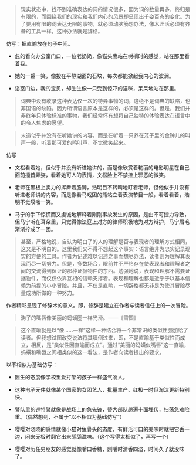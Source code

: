 
>现实状态中，找不到准确表达的词的情况很多，因为词的数量再多，终归是有限的，而围绕我们的现实和我们内心的风景却呈现出千姿百态的变化。为了要用有限的词表达无限的事物，就必须动脑筋想办法，像木匠活必须有齐备的工具一样，这种办法就是辞格。

仿写：把直喻放在句子中间。

- 忽的看向办公室门口，一位老奶奶，像猫头鹰站在树梢时的感觉，站在那里看着我。

- 她的一颦一笑，像投在平静湖面的石块，每次都能掀起我内心的波澜。

- 浴室门边，我的宝贝，却生生像一只受到惊吓的猫咪，呆呆地站在那里。

>词典中没有收录这种表达仅一次的特异事物的词，这绝不是词典的缺陷，也非国语的缺陷。因为所谓语言原本是这样的，必须是这样的。但是，我们并非终年只体验标准的事物，我们经常怀有想将自己独特的体验表达在语言中的令人焦虑的愿望。


>末造似乎并没有在听她讲的内容，而是在听着一只养在笼子里的金钟儿的叫声一般，听着那可爱的鸣叫声，不觉微笑起来。

仿写

- 文松看着她，但似乎并没有听进她讲的，而是像欣赏着艳丽的电影明星在自己面前搔首弄姿，看着她可人的表情，文松脸上不禁挂上邪恶的微笑。

- 老师在黑板上卖力的挥舞着胳膊，浩明目不转睛地盯着老师，但他似乎并没有听进老师讲的内容，而是像看马戏团的熊站立着表演节目一般，看着看着，浩明不觉噗嗤一笑。

- 马宁的手下惊慌而又虔诚地解释着刚刚事故发生的原因，是由不可控力导致，但马宁听在耳朵里，只觉得像法庭上对方的律师积极地为对方辩护，马宁眉毛渐渐拧成了一团。

>甚至，严格地说，自认为明白了的人的理解是否与表现者的理解方式相同，这又是不明白的。这里我们又不得不想起这个事实：语言绝非为忠实记录现实的方便的工具。作者为记述难以记述之事而想尽办法，读者则为理解其表现而尽一切努力。但是，多数场合，眼前并不严格存在使表现者和理解者之间的交流得到保证的那种证据物件的东西。勉强地说，表现和理解不需要证据物件，而仅仅依靠互相的信赖支撑着。表现和理解也都是近乎于以基本信赖为前提的小小冒险。并且，不仅是直喻，一切辞格都无非是为使其冒险尽量成功所做的一种努力。

作者精彩呈现了修辞术的意义。即，修辞是建立在作者与读者信任上的一次冒险。

>驹子的嘴唇像美丽的蚂蟥圈一样光滑。——《雪国》

>这个直喻就是以“像......一样”这样一种结合将一个非常识的类似性强加给了读者。但我想试图改变说法将其填倒过来，即，不是直喻基于类似性而成立，相反，是“类似性因直喻而成立”。通过“美丽的蚂蟥似嘴唇”这一直喻，蚂蟥和嘴唇之间相类似的这一看法，是作者向读者提出的要求。

以不相似为基础仿写：

- 医生的态度像学校里爱打架的孩子一样盛气凌人。

- 这种电子元件就像某个国家的女团艺人，批量生产、红极一时但淘汰更新特别快。

- 警队里的巡特警就像是战场上的急先锋，替大部队趟遍十面埋伏，扫荡急难险重。（偶然想到，不属于“以不相似为基础仿写”）

- 嘤嘤对晓晓的感情就像小猫对鱼骨头的态度，有鲜活可口的美味时就把它丢一边，闲来无极时翻它出来舔舔滋味。（这个写得太相似了，再写一个）

- 嘤嘤对历任男朋友的感觉就像嚼口香糖，刚嚼时清香四溢，时间久了就没味了。